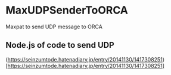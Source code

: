 # MaxUDPSenderToORCA
Maxpat to send UDP message to ORCA

## Node.js of code to send UDP

(https://seinzumtode.hatenadiary.jp/entry/20141130/1417308251)[https://seinzumtode.hatenadiary.jp/entry/20141130/1417308251]

